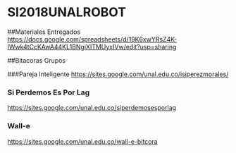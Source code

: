 # SI2018UNALROBOT

##Materiales Entregados
https://docs.google.com/spreadsheets/d/19K6xwYRsZ4K-IWwk4tCcKAwA44KL1BNgiXITMUyxIVw/edit?usp=sharing

##Bitacoras Grupos

###Pareja Inteligente
https://sites.google.com/unal.edu.co/isiperezmorales/

### Si Perdemos Es Por Lag
https://sites.google.com/unal.edu.co/siperdemosesporlag

### Wall-e
https://sites.google.com/unal.edu.co/wall-e-bitcora
